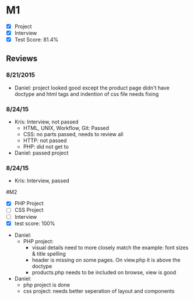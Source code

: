 # M1

- [x] Project
- [x] Interview
- [x] Test Score: 81.4%

## Reviews

### 8/21/2015
- Daniel: project looked good except the product page didn't have doctype and html tags and indention of css file needs fixing

### 8/24/15
- Kris: Interview, not passed
  - HTML, UNIX, Workflow, Git: Passed
  - CSS: no parts passed, needs to review all
  - HTTP: not passed
  - PHP: did not get to
- Daniel: passed project

### 8/24/15
- Kris: Interview, passed

#M2
- [x] PHP Project
- [ ] CSS Project
- [ ] Interview
- [x] test score: 100%
- Daniel:
  - PHP project:
    - visual details need to more closely match the example: font sizes & title spelling
    - header is missing on some pages. On view.php it is above the doctype
    - products.php needs to be included on browse, view is good
- Daniel:
  - php project is done
  - css project: needs better seperation of layout and components
  



